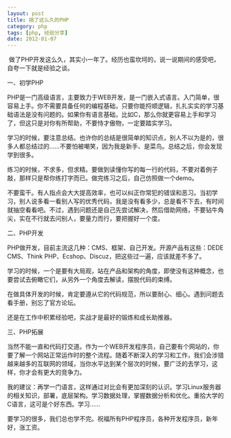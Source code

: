 ```yaml
---
layout: post
title: 搞了这么久的PHP
category: php
tags: [php, 经验分享]
date: 2012-01-07
---
```

<p>&nbsp;做了PHP开发这么久，其实小一年了。经历也蛮坎坷的，说一说期间的感受吧，自夸一下就是经验之谈。</p>
<p>一、初学PHP</p>
<p>PHP是一门高级语言，主要致力于WEB开发，是一门嵌入式语言。入门简单，很容易上手。你不需要具备任何的编程基础，只要你能捋顺逻辑，扎扎实实的学习基础语法是没有问题的。如果你有语言基础，比如C，那么你就更容易上手和学习了，但这只是对你有所帮助，不要恃才傲物，一定要踏实学习。</p>
<p>学习的时候，要注意总结。也许你的总结是很简单的知识点，别人不以为是的，很多人都总结过的&hellip;&hellip;不要怕被嘲笑，因为我是新手、是菜鸟。总结之后，你会发现学到很多。</p>
<p>练习的时候，不求多，但求精。要做到读懂你写的每一行的代码，不要对着例子敲，那样只是帮你练打字而已。做完练习之后，自己仿照做一个demo。</p>
<p>不要蛮干。有人指点会大大提高效率，也可以纠正你常犯的错误和恶习。当初学习，别人说多看一看别人写的优秀代码，我是没有看多少，总是看不下去，有时间就抽空看看吧。不过，遇到问题还是自己先尝试解决，然后借助网络，不要钻牛角尖，实在不行就去问别人，要量力而行，要把握好一个度。</p>
<p>二、PHP开发</p>
<p>PHP做开发，目前主流这几种：CMS、框架、自己开发。开源产品有这些：DEDE CMS、Think PHP、Ecshop、Discuz，把这些过一遍，应该就差不多了。</p>
<p>学习的时候，一个是要有大局观，站在产品和架构的角度，即使没有这种概念，也要尝试去俯瞰它们，从另外一个角度去解读，摆脱代码的束缚。</p>
<p>在做具体开发的时候，肯定要遵从它的代码规范，所以要耐心、细心。遇到问题去看手册，别忘了官方论坛。</p>
<p>还是在工作中积累经验吧，实战才是最好的锻炼和成长助推器。</p>
<p>三、PHP拓展</p>
<p>当然不能一直和代码打交道。作为一个WEB开发程序员，自己要有个网站的，你要了解一个网站正常运作时的整个流程。随着不断深入的学习和工作，我们会涉猎越来越多的互联网的领域，当你水平达到某个层次的时候，要广泛的去学习，这样，你才会有更大的竞争力。</p>
<p>我的建议：再学一门语言，这样通过对比会有更加深刻的认识。学习Linux服务器的相关知识，部署，底层架构。学习数据处理，掌握数据分析和优化。重拾大学的C语言，这可是个好东西。学习&hellip;&hellip;</p>
<p>要学习的很多，我们总也学不完。祝福所有PHP程序员，各种开发程序员，新年好，涨工资。</p>
